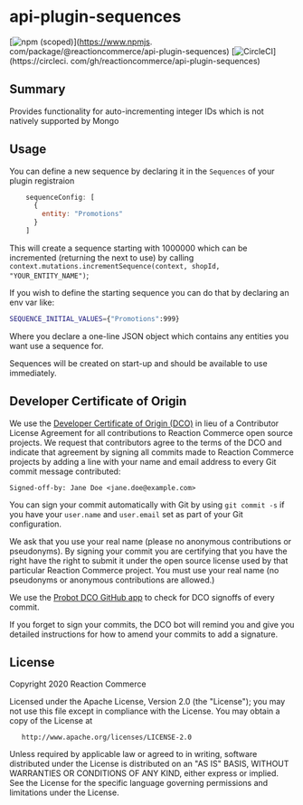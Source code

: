# api-plugin-sequences

[![npm (scoped)](https://img.shields.io/npm/v/@reactioncommerce/api-plugin-sequences.svg)](https://www.npmjs.
com/package/@reactioncommerce/api-plugin-sequences)
[![CircleCI](https://circleci.com/gh/reactioncommerce/api-plugin-sequences.svg?style=svg)](https://circleci.
com/gh/reactioncommerce/api-plugin-sequences)

## Summary

Provides functionality for auto-incrementing integer IDs which is not natively supported by Mongo

## Usage

You can define a new sequence by declaring it in the `Sequences` of your plugin registraion

```javascript
    sequenceConfig: [
      {
        entity: "Promotions"
      }
    ]
```

This will create a sequence starting with 1000000 which can be incremented (returning the next to use) by calling
`context.mutations.incrementSequence(context, shopId, "YOUR_ENTITY_NAME")`;

If you wish to define the starting sequence you can do that by declaring an env var like:

```bash
SEQUENCE_INITIAL_VALUES={"Promotions":999}
```

Where you declare a one-line JSON object which contains any entities you want use a sequence for.

Sequences will be created on start-up and should be available to use immediately.


## Developer Certificate of Origin
We use the [Developer Certificate of Origin (DCO)](https://developercertificate.org/) in lieu of a Contributor License Agreement for all contributions to Reaction Commerce open source projects. We request that contributors agree to the terms of the DCO and indicate that agreement by signing all commits made to Reaction Commerce projects by adding a line with your name and email address to every Git commit message contributed:
```
Signed-off-by: Jane Doe <jane.doe@example.com>
```

You can sign your commit automatically with Git by using `git commit -s` if you have your `user.name` and `user.email` set as part of your Git configuration.

We ask that you use your real name (please no anonymous contributions or pseudonyms). By signing your commit you are certifying that you have the right have the right to submit it under the open source license used by that particular Reaction Commerce project. You must use your real name (no pseudonyms or anonymous contributions are allowed.)

We use the [Probot DCO GitHub app](https://github.com/apps/dco) to check for DCO signoffs of every commit.

If you forget to sign your commits, the DCO bot will remind you and give you detailed instructions for how to amend your commits to add a signature.

## License

   Copyright 2020 Reaction Commerce

   Licensed under the Apache License, Version 2.0 (the "License");
   you may not use this file except in compliance with the License.
   You may obtain a copy of the License at

       http://www.apache.org/licenses/LICENSE-2.0

   Unless required by applicable law or agreed to in writing, software
   distributed under the License is distributed on an "AS IS" BASIS,
   WITHOUT WARRANTIES OR CONDITIONS OF ANY KIND, either express or implied.
   See the License for the specific language governing permissions and
   limitations under the License.
